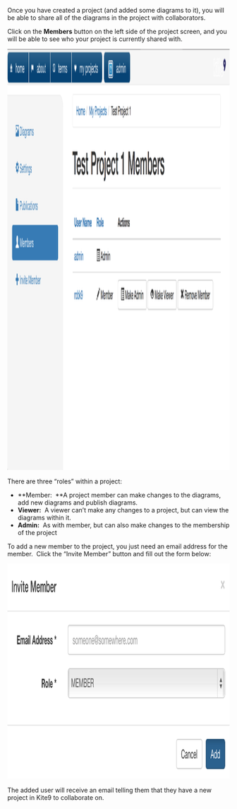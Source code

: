Once you have created a project (and added some diagrams to it), you
will be able to share all of the diagrams in the project with
collaborators. 

  

Click on the **Members** button on the left side of the project screen,
and you will be able to see who your project is currently shared with.

  

<img src="Can%20I%20Share%20Diagrams_.resources/project_share2.png" width="1896" height="952" />

  

There are three “roles” within a project:

  

-   **Member:  **A project member can make changes to the diagrams, add
    new diagrams and publish diagrams.
-   **Viewer:**  A viewer can’t make any changes to a project, but can
    view the diagrams within it.
-   **Admin:**  As with member, but can also make changes to the
    membership of the project

  

To add a new member to the project, you just need an email address for
the member.  Click the “Invite Member” button and fill out the form
below:

  

<img src="Can%20I%20Share%20Diagrams_.resources/project_share3.png" width="1182" height="486" />

  

The added user will receive an email telling them that they have a new
project in Kite9 to collaborate on.

  

  

